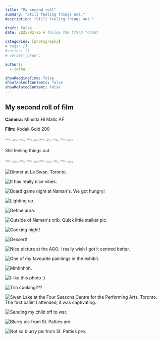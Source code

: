 ```yaml
---
title: "My second roll"
summary: "Still feeling things out."
description: "Still feeling things out."

draft: false
date: 2025-02-26 # follow the Y/M/D format 

categories: [photography]
# tags: []
#series: []
# series\_order: 

authors:
  - talha

showReadingTime: false
showTableofContents: false
showRelatedContent: false
---
```


## My second roll of film

**Camera:** Minolta Hi Matic AF

**Film:** Kodak Gold 200

𓆝 𓆟 𓆞 𓆝 𓆟𓆝 𓆟 𓆞 𓆝 𓆟

Still feeling things out.

𓆝 𓆟 𓆞 𓆝 𓆟𓆝 𓆟 𓆞 𓆝 𓆟

![](img/02x01.jpg "Dinner at Le Swan, Toronto.")

![](img/02x02.jpg "It has really nice vibes.")

![](img/02x03.jpg "Board game night at Naman's. We got hungry!")

![](img/02x04.jpg "Lighting up.")

![](img/02x05.jpg "Define aura.")

![](img/02x06.jpg "Outside of Naman's crib. Quick little stalker pic.")

![](img/02x07.jpg "Cooking night!")

![](img/02x08.jpg "Dessert!")

![](img/02x09.jpg "Nice picture at the AGO. I really wish I got it centred better.")

![](img/02x10.jpg "One of my favourite paintings in the exhibit.")

![](img/02x11.jpg "Mmhhhhh.")

![](img/02x12.jpg "I like this photo :\)")

![](img/02x13.jpg "Trin cooking???")

![](img/02x14.jpg "Swan Lake at the Four Seasons Centre for the Performing Arts, Toronto. The first ballet I attended; it was captivating.")

![](img/02x15.jpg "Sending my child off to war.")

![](img/02x16.jpg "Blurry pic from St. Patties pre.")

![](img/02x17.jpg "Not so blurry pic from St. Patties pre.")
